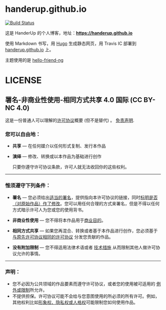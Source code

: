 # handerup.github.io

[![Build Status](https://travis-ci.org/HanderUp/handerup.github.io.svg?branch=code)](https://travis-ci.org/HanderUp/handerup.github.io)

这是 HanderUp 的个人博客，地址：**<https://handerup.github.io>**

使用 Markdown 书写，用 [Hugo](https://gohugo.io/) 生成静态网页，用 Travis IC 部署到 [handerup.github.io](https://github.com/HanderUp/handerup.github.io) 上。

主题使用的是 [hello-friend-ng](https://github.com/rhazdon/hugo-theme-hello-friend-ng.git)

# LICENSE
## 署名-非商业性使用-相同方式共享 4.0 国际 (CC BY-NC 4.0)

这是一份普通人可以理解的[许可协议](https://creativecommons.org/licenses/by-nc/4.0/legalcode.zh-Hans)概要 (但不是替代) 。 [免责声明](https://creativecommons.org/licenses/by-nc/4.0/deed.zh#).

### 您可以自由地：

- **共享** — 在任何媒介以任何形式复制、发行本作品

- **演绎** — 修改、转换或以本作品为基础进行创作

  只要你遵守许可协议条款，许可人就无法收回你的这些权利。

------

### 惟须遵守下列条件：

- **署名** — 您必须给出[适当的署名](https://creativecommons.org/licenses/by-nc-sa/4.0/deed.zh#)，提供指向本许可协议的链接，同时[标明是否（对原始作品）作了修改](https://creativecommons.org/licenses/by-nc-sa/4.0/deed.zh#)。您可以用任何合理的方式来署名，但是不得以任何方式暗示许可人为您或您的使用背书。
- **非商业性使用** — 您不得将本作品用于[商业目的](https://creativecommons.org/licenses/by-nc-sa/4.0/deed.zh#)。
- **相同方式共享** — 如果您再混合、转换或者基于本作品进行创作，您必须基于[与原先许可协议相同的许可协议](https://creativecommons.org/licenses/by-nc-sa/4.0/deed.zh#) 分发您贡献的作品。

- **没有附加限制** — 您不得适用法律术语或者 [技术措施](https://creativecommons.org/licenses/by-nc-sa/4.0/deed.zh#) 从而限制其他人做许可协议允许的事情。

------

### 声明：

- 您不必因为公共领域的作品要素而遵守许可协议，或者您的使用被可适用的 [例外或限制](https://creativecommons.org/licenses/by-nc-sa/4.0/deed.zh#)所允许。
- 不提供担保。许可协议可能不会给与您意图使用的所必须的所有许可。例如，其他权利比如[形象权、隐私权或人格权](https://creativecommons.org/licenses/by-nc-sa/4.0/deed.zh#)可能限制您如何使用作品。
